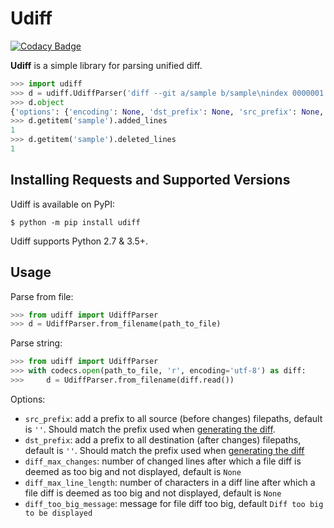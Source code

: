 # Udiff

[![Codacy Badge](https://app.codacy.com/project/badge/Grade/8a102a758a6b44bc96c9aac1a7b077d6)](https://www.codacy.com/gh/tinigin/udiff/dashboard?utm_source=github.com&amp;utm_medium=referral&amp;utm_content=tinigin/udiff&amp;utm_campaign=Badge_Grade)

**Udiff** is a simple library for parsing unified diff.

```python
>>> import udiff
>>> d = udiff.UdiffParser('diff --git a/sample b/sample\nindex 0000001..0ddf2ba\n--- a/sample\n+++ b/sample\n@@ -1 +1 @@\n-test\n+test1r\n')
>>> d.object
{'options': {'encoding': None, 'dst_prefix': None, 'src_prefix': None, 'diff_max_changes': None, 'diff_max_line_length': None, 'diff_too_big_message': None}, 'files': [{'deleted_lines': 1, 'added_lines': 1, 'is_git_diff': True, 'checksum_before': '0000001', 'checksum_after': '0ddf2ba', 'old_name': 'sample', 'language': '', 'new_name': 'sample', 'is_combined': False, 'blocks': [{'old_start_line': 1, 'old_start_line_2': None, 'new_start_line': 1, 'header': '@@ -1 +1 @@', 'lines': [{'source_line_no': 1, 'target_line_no': None, 'line_type': '-', 'content': '-test'}, {'source_line_no': None, 'target_line_no': 1, 'line_type': '+', 'content': '+test1r'}]}]}]}
>>> d.getitem('sample').added_lines
1
>>> d.getitem('sample').deleted_lines
1
```

## Installing Requests and Supported Versions

Udiff is available on PyPI:

```console
$ python -m pip install udiff
```

Udiff supports Python 2.7 & 3.5+.

## Usage

Parse from file:

```python
>>> from udiff import UdiffParser
>>> d = UdiffParser.from_filename(path_to_file)
```

Parse string:

```python
>>> from udiff import UdiffParser
>>> with codecs.open(path_to_file, 'r', encoding='utf-8') as diff:
>>>     d = UdiffParser.from_filename(diff.read())
```

Options:

- `src_prefix`: add a prefix to all source (before changes) filepaths, default is `''`. Should match the prefix used when
  [generating the diff](https://git-scm.com/docs/git-diff#Documentation/git-diff.txt---src-prefixltprefixgt).
- `dst_prefix`: add a prefix to all destination (after changes) filepaths, default is `''`. Should match the prefix used
  when [generating the diff](https://git-scm.com/docs/git-diff#Documentation/git-diff.txt---dst-prefixltprefixgt)
- `diff_max_changes`: number of changed lines after which a file diff is deemed as too big and not displayed, default is
  `None`
- `diff_max_line_length`: number of characters in a diff line after which a file diff is deemed as too big and not
  displayed, default is `None`
- `diff_too_big_message`: message for file diff too big, default `Diff too big to be displayed`

